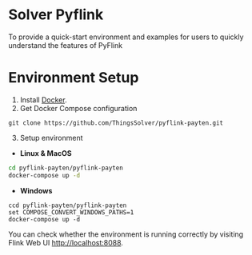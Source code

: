 # Solver Pyflink
To provide a quick-start environment and examples for users to quickly understand the features of PyFlink

# Environment Setup

1. Install [Docker](https://www.docker.com). 
2. Get Docker Compose configuration
```
git clone https://github.com/ThingsSolver/pyflink-payten.git
```
3. Setup environment
* **Linux & MacOS**

```bash
cd pyflink-payten/pyflink-payten
docker-compose up -d
```

* **Windows**

```
ccd pyflink-payten/pyflink-payten
set COMPOSE_CONVERT_WINDOWS_PATHS=1
docker-compose up -d
```

You can check whether the environment is running correctly 
by visiting Flink Web UI 
[http://localhost:8088](http://localhost:8088).
